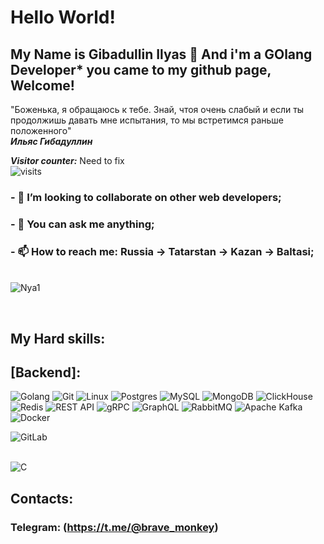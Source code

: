 # <h1>Hello World!</h1> 
 ## My Name is **Gibadullin Ilyas** 👋 And i'm a GOlang Developer* you came to my github page, Welcome!
 
 
  "Боженька, я обращаюсь к тебе. Знай, чтоя очень слабый и если ты продолжишь давать мне испытания,
  то мы встретимся раньше положенного"<br>
           ***Ильяс Гибадуллин***  

***Visitor counter:*** Need to fix <br>
![visits](https://count.getloli.com/get/@Gibad-brave-monkey?theme=rule34)
   
### - 👯 I’m looking to collaborate on other web developers;
### - 💬 You can ask me anything;
### - 📫 How to reach me: Russia -> Tatarstan -> Kazan -> Baltasi;
<br> ![Nya1](https://user-images.githubusercontent.com/83646621/125065078-0f4a5280-e0ba-11eb-8aac-729b9c8a8cad.png)

<br>

   
## My Hard skills: <br>

## [Backend]: ##

![Golang](https://img.shields.io/badge/go-%2300ADD8.svg?style=for-the-badge&logo=go&logoColor=white)
![Git](https://img.shields.io/badge/git-%23F05033.svg?style=for-the-badge&logo=git&logoColor=white)
![Linux](https://img.shields.io/badge/-Linux-6C6694.svg?logo=linux&style=flat)
![Postgres](https://img.shields.io/badge/postgres-%23316192.svg?style=for-the-badge&logo=postgresql&logoColor=white)
![MySQL](https://img.shields.io/badge/MySQL-%2300f.svg?logo=mysql&style=flat&logoColor=white)
![MongoDB](https://img.shields.io/badge/MongoDB-%234ea94b.svg?style=for-the-badge&logo=mongodb&logoColor=white)
![ClickHouse](https://img.shields.io/badge/ClickHouse-FFCC01?style=for-the-badge&logo=clickhouse&logoColor=white)
![Redis](https://img.shields.io/badge/redis-%23DD0031.svg?style=for-the-badge&logo=redis&logoColor=white)
![REST API](https://img.shields.io/badge/RESTAPI-%23DD0031.svg?style=for-the-badge&logo=REST&logoColor=white)
![gRPC](https://img.shields.io/badge/gRPC-%23DD0031.svg?style=for-the-badge&logo=gRPC&logoColor=white)
![GraphQL](https://img.shields.io/badge/-GraphQL-E10098?style=for-the-badge&logo=graphql&logoColor=white)
![RabbitMQ](https://img.shields.io/badge/Rabbitmq-FF6600?style=for-the-badge&logo=rabbitmq&logoColor=white)
![Apache Kafka](https://img.shields.io/badge/Apache%20Kafka-000?style=for-the-badge&logo=apachekafka)
![Docker](https://img.shields.io/badge/docker-%230db7ed.svg?style=for-the-badge&logo=docker&logoColor=white)

![GitLab](https://img.shields.io/badge/gitlab-%23181717.svg?style=for-the-badge&logo=gitlab&logoColor=white)
<br>
<br>


![C](https://img.shields.io/badge/c-%2300599C.svg?style=for-the-badge&logo=c&logoColor=white)


## Contacts:

 ### Telegram: (https://t.me/@brave_monkey)
 
